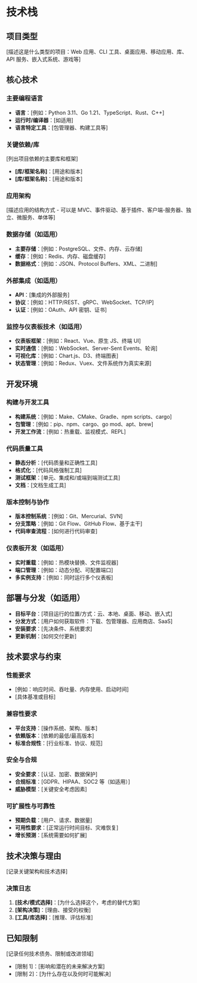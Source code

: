 # 技术栈

## 项目类型
[描述这是什么类型的项目：Web 应用、CLI 工具、桌面应用、移动应用、库、API 服务、嵌入式系统、游戏等]

## 核心技术

### 主要编程语言
- **语言**：[例如：Python 3.11、Go 1.21、TypeScript、Rust、C++]
- **运行时/编译器**：[如适用]
- **语言特定工具**：[包管理器、构建工具等]

### 关键依赖/库
[列出项目依赖的主要库和框架]
- **[库/框架名称]**：[用途和版本]
- **[库/框架名称]**：[用途和版本]

### 应用架构
[描述应用的结构方式 - 可以是 MVC、事件驱动、基于插件、客户端-服务器、独立、微服务、单体等]

### 数据存储（如适用）
- **主要存储**：[例如：PostgreSQL、文件、内存、云存储]
- **缓存**：[例如：Redis、内存、磁盘缓存]
- **数据格式**：[例如：JSON、Protocol Buffers、XML、二进制]

### 外部集成（如适用）
- **API**：[集成的外部服务]
- **协议**：[例如：HTTP/REST、gRPC、WebSocket、TCP/IP]
- **认证**：[例如：OAuth、API 密钥、证书]

### 监控与仪表板技术（如适用）
- **仪表板框架**：[例如：React、Vue、原生 JS、终端 UI]
- **实时通信**：[例如：WebSocket、Server-Sent Events、轮询]
- **可视化库**：[例如：Chart.js、D3、终端图表]
- **状态管理**：[例如：Redux、Vuex、文件系统作为真实来源]

## 开发环境

### 构建与开发工具
- **构建系统**：[例如：Make、CMake、Gradle、npm scripts、cargo]
- **包管理**：[例如：pip、npm、cargo、go mod、apt、brew]
- **开发工作流**：[例如：热重载、监视模式、REPL]

### 代码质量工具
- **静态分析**：[代码质量和正确性工具]
- **格式化**：[代码风格强制工具]
- **测试框架**：[单元、集成和/或端到端测试工具]
- **文档**：[文档生成工具]

### 版本控制与协作
- **版本控制系统**：[例如：Git、Mercurial、SVN]
- **分支策略**：[例如：Git Flow、GitHub Flow、基于主干]
- **代码审查流程**：[如何进行代码审查]

### 仪表板开发（如适用）
- **实时重载**：[例如：热模块替换、文件监视器]
- **端口管理**：[例如：动态分配、可配置端口]
- **多实例支持**：[例如：同时运行多个仪表板]

## 部署与分发（如适用）
- **目标平台**：[项目运行的位置/方式：云、本地、桌面、移动、嵌入式]
- **分发方式**：[用户如何获取软件：下载、包管理器、应用商店、SaaS]
- **安装要求**：[先决条件、系统要求]
- **更新机制**：[如何交付更新]

## 技术要求与约束

### 性能要求
- [例如：响应时间、吞吐量、内存使用、启动时间]
- [具体基准或目标]

### 兼容性要求
- **平台支持**：[操作系统、架构、版本]
- **依赖版本**：[依赖的最低/最高版本]
- **标准合规性**：[行业标准、协议、规范]

### 安全与合规
- **安全要求**：[认证、加密、数据保护]
- **合规标准**：[GDPR、HIPAA、SOC2 等（如适用）]
- **威胁模型**：[关键安全考虑因素]

### 可扩展性与可靠性
- **预期负载**：[用户、请求、数据量]
- **可用性要求**：[正常运行时间目标、灾难恢复]
- **增长预测**：[系统需要如何扩展]

## 技术决策与理由
[记录关键架构和技术选择]

### 决策日志
1. **[技术/模式选择]**：[为什么选择这个，考虑的替代方案]
2. **[架构决策]**：[理由、接受的权衡]
3. **[工具/库选择]**：[推理、评估标准]

## 已知限制
[记录任何技术债务、限制或改进领域]

- [限制 1]：[影响和潜在的未来解决方案]
- [限制 2]：[为什么存在以及何时可能解决]
